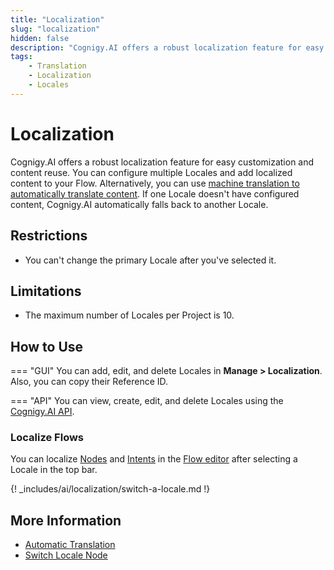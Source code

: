 ```yaml
---
title: "Localization" 
slug: "localization" 
hidden: false
description: "Cognigy.AI offers a robust localization feature for easy customization and content reuse. You can configure multiple Locales and add localized content to your Flow. Alternatively, you can use machine translation to automatically translate content."
tags:
    - Translation
    - Localization
    - Locales
---
```


# Localization

Cognigy.AI offers a robust localization feature for easy customization and content reuse. You can configure multiple Locales and add localized content to your Flow. Alternatively, you can use [machine translation to automatically translate content](auto-translation.md). If one Locale doesn't have configured content, Cognigy.AI automatically falls back to another Locale.

## Restrictions

- You can't change the primary Locale after you've selected it.

## Limitations

- The maximum number of Locales per Project is 10.

## How to Use

=== "GUI"
    You can add, edit, and delete Locales in **Manage > Localization**. Also, you can copy their Reference ID.

=== "API"
    You can view, create, edit, and delete Locales using the [Cognigy.AI API](https://api-trial.cognigy.ai/openapi#tag--Locales-v2.0).

### Localize Flows

You can localize [Nodes](../nodes/overview.md) and [Intents](../../empower/nlu/intents/overview.md) in the [Flow editor](../flows/editor.md) after selecting a Locale in the top bar.

{! _includes/ai/localization/switch-a-locale.md !}

## More Information

- [Automatic Translation](auto-translation.md)
- [Switch Locale Node](../node-reference/logic/switch-locale.md)